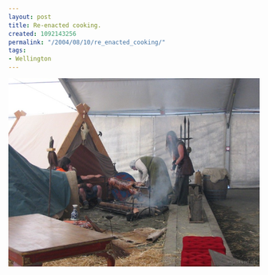 ```yaml
---
layout: post
title: Re-enacted cooking.
created: 1092143256
permalink: "/2004/08/10/re_enacted_cooking/"
tags:
- Wellington
---
```


<img src="/image/images/129_2965-1053.jpg"/>

